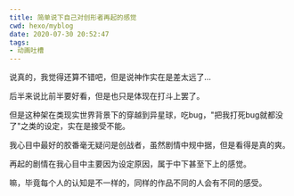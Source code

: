 ```yaml
---
title: 简单说下自己对创形者再起的感觉
cwd: hexo/myblog
date: 2020-07-30 20:52:47
tags:
- 动画吐槽
---
```


说真的，我觉得还算不错吧，但是说神作实在是差太远了...

后半来说比前半要好看，但是也只是体现在打斗上罢了。

但是这种架在类现实世界背景下的穿越到异星球，吃bug，"把我打死bug就都没了"之类的设定，实在是接受不能。

我心目中最好的胶番毫无疑问是创战者，虽然剧情中规中据，但是看得是真的爽。

再起的剧情在我心目中主要因为设定原因，属于中下甚至下上的感觉。

嘛，毕竟每个人的认知是不一样的，同样的作品不同的人会有不同的感受。


